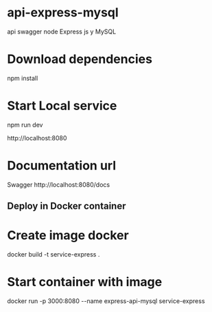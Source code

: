# api-express-mysql
api swagger node Express js y MySQL

# Download dependencies
npm install 

# Start Local service
npm run dev 

http://localhost:8080

# Documentation url 
Swagger http://localhost:8080/docs

## Deploy in Docker container

# Create image docker
docker build -t service-express .

# Start container with image
docker run -p 3000:8080 --name express-api-mysql service-express
